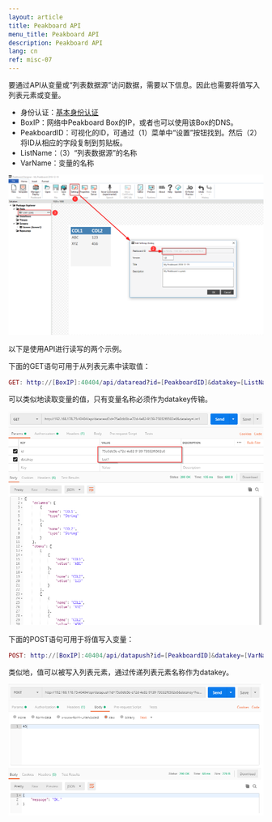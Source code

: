 ```yaml
---
layout: article
title: Peakboard API
menu_title: Peakboard API
description: Peakboard API
lang: cn
ref: misc-07
---
```


要通过API从变量或“列表数据源”访问数据，需要以下信息。因此也需要将值写入列表元素或变量。

* 身份认证：[基本身份认证](https://en.wikipedia.org/wiki/HTTP-Authentication#Basic_Authentication)
* BoxIP：网络中Peakboard Box的IP，或者也可以使用该Box的DNS。
* PeakboardID：可视化的ID，可通过（1）菜单中“设置”按钮找到。然后（2）将ID从相应的字段复制到剪贴板。
* ListName：（3）“列表数据源”的名称
* VarName：变量的名称

![API01](/assets/images/misc/API/API01.png)


以下是使用API​​进行读写的两个示例。

下面的GET语句可用于从列表元素中读取值：


```lua
GET: http://[BoxIP]:40404/api/dataread?id=[PeakboardID]&datakey=[ListName]
```

可以类似地读取变量的值，只有变量名称必须作为datakey传输。

![API02](/assets/images/misc/API/API02.png)

下面的POST语句可用于将值写入变量：

```lua
POST: http://[BoxIP]:40404/api/datapush?id=[PeakboardID]&datakey=[VarName]
```

类似地，值可以被写入列表元素，通过传递列表元素名称作为datakey。

![API03](/assets/images/misc/API/API03.png)